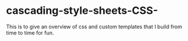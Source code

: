 # cascading-style-sheets-CSS-
This is to give an overview of css and custom templates that I build from time to time for fun.
